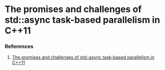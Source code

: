 # The promises and challenges of std::async task-based parallelism in C++11


### References

1. [The promises and challenges of std::async task-based parallelism in C++11](https://eli.thegreenplace.net/2016/the-promises-and-challenges-of-stdasync-task-based-parallelism-in-c11/)
